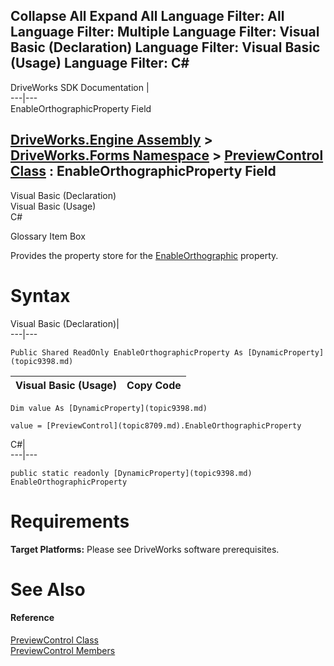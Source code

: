 Collapse All Expand All Language Filter: All  Language Filter: Multiple  Language Filter: Visual Basic (Declaration) Language Filter: Visual Basic (Usage) Language Filter: C#  
---  
DriveWorks SDK Documentation  |   
---|---  
EnableOrthographicProperty Field   
  
[DriveWorks.Engine Assembly](topic2156.md) > [DriveWorks.Forms Namespace](topic7266.md) > [PreviewControl Class](topic8709.md) : EnableOrthographicProperty Field  
---  
  
Visual Basic (Declaration)    
Visual Basic (Usage)    
C# 

Glossary Item Box

Provides the property store for the [EnableOrthographic](topic8747.md) property. 

# Syntax

Visual Basic (Declaration)|   
---|---  
      
    
    Public Shared ReadOnly EnableOrthographicProperty As [DynamicProperty](topic9398.md)  
  
Visual Basic (Usage)| Copy Code  
---|---  
      
    
    Dim value As [DynamicProperty](topic9398.md)
     
    value = [PreviewControl](topic8709.md).EnableOrthographicProperty  
  
C#|   
---|---  
      
    
    public static readonly [DynamicProperty](topic9398.md) EnableOrthographicProperty  
  
# Requirements

**Target Platforms:** Please see DriveWorks software prerequisites.

# See Also

#### Reference

[PreviewControl Class](topic8709.md)   
[PreviewControl Members](topic8710.md)


